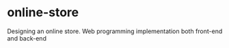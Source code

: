 # online-store
Designing an online store.
Web programming implementation both front-end and back-end
